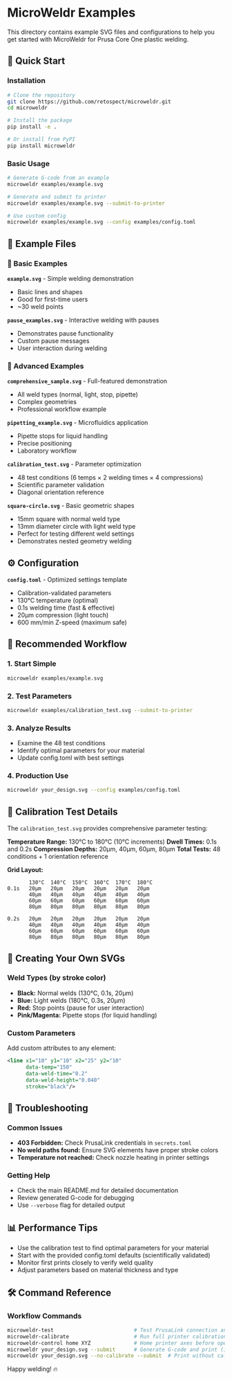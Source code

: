 # MicroWeldr Examples

This directory contains example SVG files and configurations to help you get started with MicroWeldr for Prusa Core One plastic welding.

## 🚀 Quick Start

### Installation

```bash
# Clone the repository
git clone https://github.com/retospect/microweldr.git
cd microweldr

# Install the package
pip install -e .

# Or install from PyPI
pip install microweldr
```

### Basic Usage

```bash
# Generate G-code from an example
microweldr examples/example.svg

# Generate and submit to printer
microweldr examples/example.svg --submit-to-printer

# Use custom config
microweldr examples/example.svg --config examples/config.toml
```

## 📁 Example Files

### 🔧 Basic Examples

**`example.svg`** - Simple welding demonstration
- Basic lines and shapes
- Good for first-time users
- ~30 weld points

**`pause_examples.svg`** - Interactive welding with pauses
- Demonstrates pause functionality
- Custom pause messages
- User interaction during welding

### 🔬 Advanced Examples

**`comprehensive_sample.svg`** - Full-featured demonstration
- All weld types (normal, light, stop, pipette)
- Complex geometries
- Professional workflow example

**`pipetting_example.svg`** - Microfluidics application
- Pipette stops for liquid handling
- Precise positioning
- Laboratory workflow

**`calibration_test.svg`** - Parameter optimization
- 48 test conditions (6 temps × 2 welding times × 4 compressions)
- Scientific parameter validation
- Diagonal orientation reference

**`square-circle.svg`** - Basic geometric shapes
- 15mm square with normal weld type
- 13mm diameter circle with light weld type
- Perfect for testing different weld settings
- Demonstrates nested geometry welding

## ⚙️ Configuration

**`config.toml`** - Optimized settings template
- Calibration-validated parameters
- 130°C temperature (optimal)
- 0.1s welding time (fast & effective)
- 20µm compression (light touch)
- 600 mm/min Z-speed (maximum safe)

## 🎯 Recommended Workflow

### 1. Start Simple
```bash
microweldr examples/example.svg
```

### 2. Test Parameters
```bash
microweldr examples/calibration_test.svg --submit-to-printer
```

### 3. Analyze Results
- Examine the 48 test conditions
- Identify optimal parameters for your material
- Update config.toml with best settings

### 4. Production Use
```bash
microweldr your_design.svg --config examples/config.toml
```

## 🔬 Calibration Test Details

The `calibration_test.svg` provides comprehensive parameter testing:

**Temperature Range:** 130°C to 180°C (10°C increments)
**Dwell Times:** 0.1s and 0.2s
**Compression Depths:** 20µm, 40µm, 60µm, 80µm
**Total Tests:** 48 conditions + 1 orientation reference

**Grid Layout:**
```
       130°C  140°C  150°C  160°C  170°C  180°C
0.1s   20µm   20µm   20µm   20µm   20µm   20µm
       40µm   40µm   40µm   40µm   40µm   40µm
       60µm   60µm   60µm   60µm   60µm   60µm
       80µm   80µm   80µm   80µm   80µm   80µm

0.2s   20µm   20µm   20µm   20µm   20µm   20µm
       40µm   40µm   40µm   40µm   40µm   40µm
       60µm   60µm   60µm   60µm   60µm   60µm
       80µm   80µm   80µm   80µm   80µm   80µm
```

## 🎨 Creating Your Own SVGs

### Weld Types (by stroke color)
- **Black:** Normal welds (130°C, 0.1s, 20µm)
- **Blue:** Light welds (180°C, 0.3s, 20µm)
- **Red:** Stop points (pause for user interaction)
- **Pink/Magenta:** Pipette stops (for liquid handling)

### Custom Parameters
Add custom attributes to any element:
```xml
<line x1="10" y1="10" x2="25" y2="10"
      data-temp="150"
      data-weld-time="0.2"
      data-weld-height="0.040"
      stroke="black"/>
```

## 🔧 Troubleshooting

### Common Issues
- **403 Forbidden:** Check PrusaLink credentials in `secrets.toml`
- **No weld paths found:** Ensure SVG elements have proper stroke colors
- **Temperature not reached:** Check nozzle heating in printer settings

### Getting Help
- Check the main README.md for detailed documentation
- Review generated G-code for debugging
- Use `--verbose` flag for detailed output

## 📊 Performance Tips

- Use the calibration test to find optimal parameters for your material
- Start with the provided config.toml defaults (scientifically validated)
- Monitor first prints closely to verify weld quality
- Adjust parameters based on material thickness and type

## 🛠️ Command Reference

### Workflow Commands
```bash
microweldr-test                          # Test PrusaLink connection and printer status
microweldr-calibrate                     # Run full printer calibration (home + bed leveling)
microweldr-control home XYZ              # Home printer axes before operations
microweldr your_design.svg --submit      # Generate G-code and print (includes auto-calibration)
microweldr your_design.svg --no-calibrate --submit  # Print without calibration (faster)
```

Happy welding! 🔥
